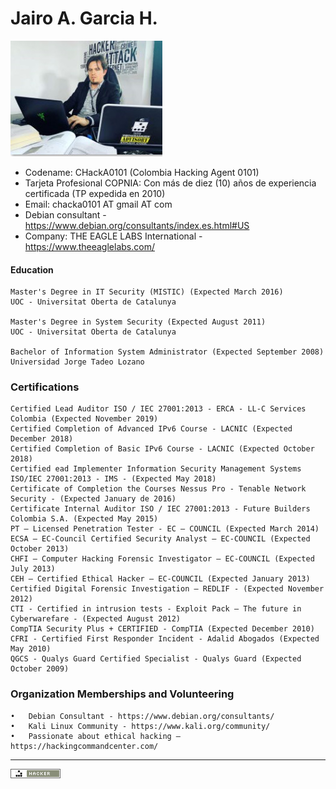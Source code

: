 Jairo A. Garcia H.
==
![Alt Text](https://github.com/chacka0101/Repository_CHackA0101/blob/master/Jairo_A_Garcia_H.jpg?raw=true)
- Codename: CHackA0101 (Colombia Hacking Agent 0101)
- Tarjeta Profesional COPNIA: Con más de diez (10) años de experiencia certificada (TP expedida en 2010) 
- Email: chacka0101 AT gmail AT com
- Debian consultant - https://www.debian.org/consultants/index.es.html#US
- Company: THE EAGLE LABS International - https://www.theeaglelabs.com/

#### Education
```
Master's Degree in IT Security (MISTIC) (Expected March 2016)
UOC - Universitat Oberta de Catalunya

Master's Degree in System Security (Expected August 2011)
UOC - Universitat Oberta de Catalunya

Bachelor of Information System Administrator (Expected September 2008)
Universidad Jorge Tadeo Lozano
```
### Certifications
```
Certified Lead Auditor ISO / IEC 27001:2013 - ERCA - LL-C Services Colombia (Expected November 2019)
Certified Completion of Advanced IPv6 Course - LACNIC (Expected December 2018)
Certified Completion of Basic IPv6 Course - LACNIC (Expected October 2018)
Certified ead Implementer Information Security Management Systems ISO/IEC 27001:2013 - IMS - (Expected May 2018)
Certificate of Completion the Courses Nessus Pro - Tenable Network Security - (Expected January de 2016)
Certificate Internal Auditor ISO / IEC 27001:2013 - Future Builders Colombia S.A. (Expected May 2015)
PT – Licensed Penetration Tester - EC – COUNCIL (Expected March 2014)
ECSA – EC-Council Certified Security Analyst – EC-COUNCIL (Expected October 2013)
CHFI – Computer Hacking Forensic Investigator – EC-COUNCIL (Expected July 2013)
CEH – Certified Ethical Hacker – EC-COUNCIL (Expected January 2013)
Certified Digital Forensic Investigation – REDLIF - (Expected November 2012)
CTI - Certified in intrusion tests - Exploit Pack – The future in Cyberwarefare - (Expected August 2012)
CompTIA Security Plus + CERTIFIED - CompTIA (Expected December 2010)
CFRI - Certified First Responder Incident - Adalid Abogados (Expected May 2010)
QGCS - Qualys Guard Certified Specialist - Qualys Guard (Expected October 2009)
```
###  Organization Memberships and Volunteering
```
•	Debian Consultant - https://www.debian.org/consultants/
•	Kali Linux Community - https://www.kali.org/community/
•	Passionate about ethical hacking – https://hackingcommandcenter.com/
```
---
![Alt Text](https://github.com/chacka0101/Repository_CHackA0101/blob/master/hacker.png)
